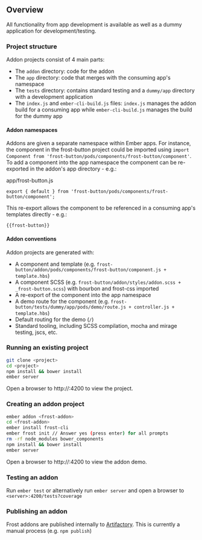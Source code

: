 ## Overview

All functionality from app development is available as well as a dummy application for development/testing.

### Project structure

Addon projects consist of 4 main parts:
- The `addon` directory: code for the addon
- The `app` directory: code that merges with the consuming app's namespace
- The `tests` directory: contains standard testing and a `dummy/app` directory with a development application
- The `index.js` and `ember-cli-build.js` files: `index.js` manages the addon build for a consuming app while
`ember-cli-build.js` manages the build for the dummy app

#### Addon namespaces

Addons are given a separate namespace within Ember apps.  For instance, the component in the frost-button project
could be imported using `import Component from 'frost-button/pods/components/frost-button/component'`.  To add a
component into the app namespace the component can be re-exported in the addon's app directory - e.g.:

app/frost-button.js
```
export { default } from 'frost-button/pods/components/frost-button/component';
```

This re-export allows the component to be referenced in a consuming app's templates directly - e.g.:

```
{{frost-button}}
```

#### Addon conventions

Addon projects are generated with:
- A component and template (e.g. `frost-button/addon/pods/components/frost-button/component.js + template.hbs`)
- A component SCSS (e.g. `frost-button/addon/styles/addon.scss + _frost-button.scss`) with bourbon and frost-css imported
- A re-export of the component into the app namespace
- A demo route for the component (e.g. `frost-button/tests/dummy/app/pods/demo/route.js + controller.js + template.hbs`)
- Default routing for the demo (`/`)
- Standard tooling, including SCSS compilation, mocha and mirage testing, jscs, etc.

### Running an existing project
```bash
git clone <project>
cd <project>
npm install && bower install
ember server
```

Open a browser to http://<server>:4200 to view the project.

### Creating an addon project

```bash
ember addon <frost-addon>
cd <frost-addon>
ember install frost-cli
ember frost init // Answer yes (press enter) for all prompts
rm -rf node_modules bower_components
npm install && bower install
ember server
```

Open a browser to http://<server>:4200 to view the addon demo.

### Testing an addon

Run `ember test` or alternatively run `ember server` and open a browser to `<server>:4200/tests?coverage`

### Publishing an addon

Frost addons are published internally to
[Artifactory](https://artifactory.ciena.com/webapp/#/artifacts/browse/tree/General/blueplanet-npm-local).
This is currently a manual process (e.g. `npm publish`)
